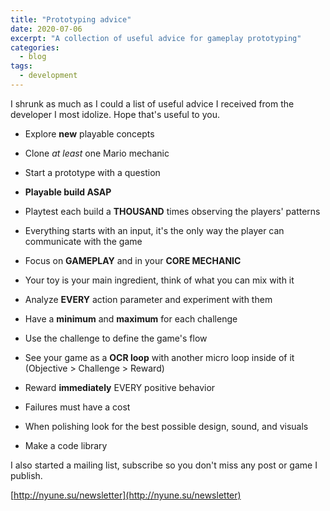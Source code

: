 ```yaml
---
title: "Prototyping advice"
date: 2020-07-06
excerpt: "A collection of useful advice for gameplay prototyping"
categories:
  - blog
tags:
  - development
---
```




I shrunk as much as I could a list of useful advice I received from the developer I most idolize. Hope that's useful to you.



- Explore **new** playable concepts
- Clone *at least* one Mario mechanic

- Start a prototype with a question

- **Playable build ASAP**
- Playtest each build a **THOUSAND** times observing the players' patterns
- Everything starts with an input, it's the only way the player can communicate with the game
- Focus on **GAMEPLAY** and in your **CORE MECHANIC**

- Your toy is your main ingredient, think of what you can mix with it

- Analyze **EVERY** action parameter and experiment with them

- Have a **minimum** and **maximum** for each challenge

- Use the challenge to define the game's flow

- See your game as a **OCR loop** with another micro loop inside of it (Objective > Challenge > Reward)

- Reward **immediately** EVERY positive behavior

- Failures must have a cost

- When polishing look for the best possible design, sound, and visuals

- Make a code library



I also started a mailing list, subscribe so you don't miss any post or game I publish.

[http://nyune.su/newsletter](http://nyune.su/newsletter)